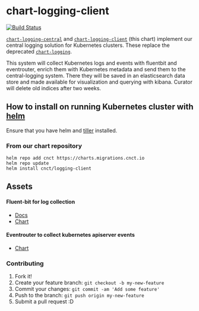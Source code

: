 # chart-logging-client

[![Build Status](https://jenkins.migrations.cnct.io/buildStatus/icon?job=pipeline-client-logging/master)](https://jenkins.migrations.cnct.io/job/pipeline-client-logging/job/master)

[`chart-logging-central`](https://github.com/samsung-cnct/chart-logging-central) and [`chart-logging-client`](https://github.com/samsung-cnct/chart-logging-client) (this chart) implement our
central logging solution for Kubernetes clusters. These replace the deprecated [`chart-logging`](https://github.com/samsung-cnct/chart-logging).

This system will collect Kubernetes logs and events with fluentbit and eventrouter, enrich them with Kubernetes metadata and send them to the central-logging system. There they will be saved in an elasticsearch data store and made available for visualization and querying with kibana.  Curator will delete old indices after two weeks. 

## How to install on running Kubernetes cluster with [helm](https://github.com/kubernetes/helm/blob/master/docs/install.md)
Ensure that you have helm and [tiller](https://docs.helm.sh/using_helm/) installed. 

### From our chart repository
``` 
helm repo add cnct https://charts.migrations.cnct.io
helm repo update
helm install cnct/logging-client
```

## Assets 
#### Fluent-bit for log collection 
- [Docs](https://fluentbit.io/)
- [Chart](https://github.com/samsung-cnct/chart-fluent-bit)

#### Eventrouter to collect kubernetes apiserver events 
- [Chart](https://github.com/samsung-cnct/chart-eventrouter)

### Contributing

1. Fork it!
2. Create your feature branch: `git checkout -b my-new-feature`
3. Commit your changes: `git commit -am 'Add some feature'`
4. Push to the branch: `git push origin my-new-feature`
5. Submit a pull request :D